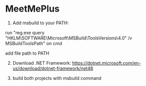 # MeetMePlus
1. Add msbuild to your PATH: 

run "reg.exe query "HKLM\SOFTWARE\Microsoft\MSBuild\ToolsVersions\4.0" /v MSBuildToolsPath" on cmd

add file path to PATH

2. Download .NET Framework: https://dotnet.microsoft.com/en-us/download/dotnet-framework/net48

3. build both projects with msbuild command

